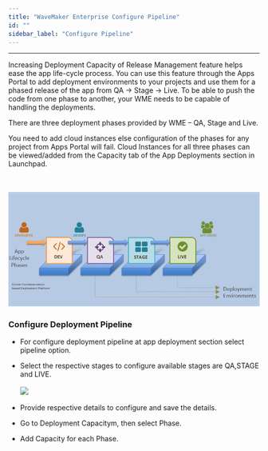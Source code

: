 ```yaml
---
title: "WaveMaker Enterprise Configure Pipeline"
id: ""
sidebar_label: "Configure Pipeline"
---
```

---

Increasing Deployment Capacity of Release Management feature helps ease the app life-cycle process. You can use this feature through the Apps Portal to add deployment environments to your projects and use them for a phased release of the app from QA -> Stage -> Live. To be able to push the code from one phase to another, your WME needs to be capable of handling the deployments.

There are three deployment phases provided by WME – QA, Stage and Live.

You need to add cloud instances else configuration of the phases for any project from Apps Portal will fail. Cloud Instances for all three phases can be viewed/added from the Capacity tab of the App Deployments section in Launchpad.

 <br/><br/>
    [![](/learn/assets/wme-setup/configuring-wme/release_pipeline.png)](/learn/assets/wme-setup/configuring-wme/release_pipeline.png)


### Configure Deployment Pipeline

- For configure deployment pipeline at app deployment section select pipeline option.
- Select the respective stages to configure available stages are QA,STAGE and  LIVE.
    <br/><br/>
    [![](/learn/assets/wme-setup/configuring-wme/pipeline-configuration.png)](/learn/assets/wme-setup/configuring-wme/pipeline-configuration.png)

- Provide respective details to configure and save the details.
- Go to Deployment Capacitym, then select Phase.
- Add Capacity for each Phase.
